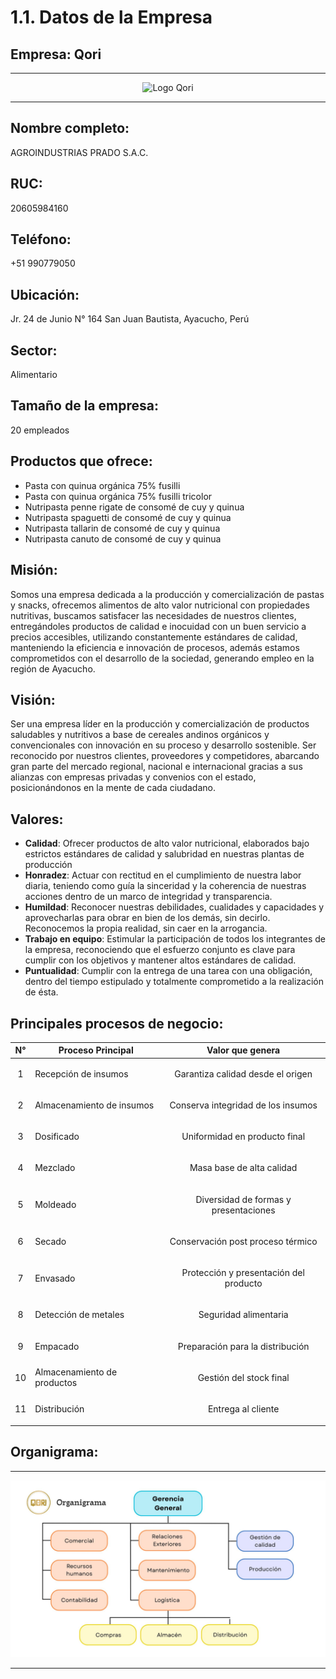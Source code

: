 # 1.1. Datos de la Empresa
## Empresa: Qori
---
<p align="center">
  <img src="https://qorifoodss.com/assets/Logo-Dc16o0CU.svg" alt="Logo Qori" width="300">
</p>

---
## Nombre completo:
AGROINDUSTRIAS PRADO S.A.C.

## RUC:
20605984160

## Teléfono:
+51 990779050

## Ubicación:
Jr. 24 de Junio N° 164 San Juan Bautista, Ayacucho, Perú

## Sector:
Alimentario

## Tamaño de la empresa:
20 empleados

## Productos que ofrece:
- Pasta con quinua orgánica 75% fusilli
- Pasta con quinua orgánica 75% fusilli tricolor
- Nutripasta penne rigate de consomé de cuy y quinua
- Nutripasta spaguetti de consomé de cuy y quinua
- Nutripasta tallarin de consomé de cuy y quinua
- Nutripasta canuto de consomé de cuy y quinua

## Misión:
Somos una empresa dedicada a la producción y comercialización de pastas y snacks, ofrecemos alimentos de alto valor nutricional con propiedades nutritivas, buscamos satisfacer las necesidades de nuestros clientes, entregándoles productos de calidad e inocuidad con un buen servicio a precios accesibles, utilizando constantemente estándares de calidad, manteniendo la eficiencia e innovación de procesos, además estamos comprometidos con el desarrollo de la sociedad, generando empleo en la región de Ayacucho.

## Visión:
Ser una empresa líder en la producción y comercialización de productos saludables y nutritivos a base de cereales andinos orgánicos y convencionales con innovación en su proceso y desarrollo sostenible. Ser reconocido por nuestros clientes, proveedores y competidores, abarcando gran parte del mercado regional, nacional e internacional gracias a sus alianzas con empresas privadas y convenios con el estado, posicionándonos en la mente de cada ciudadano.

## Valores:
- **Calidad**: Ofrecer productos de alto valor nutricional, elaborados bajo estrictos estándares de calidad y salubridad en nuestras plantas de producción
- **Honradez**: Actuar con rectitud en el cumplimiento de nuestra labor diaria, teniendo como guía la sinceridad y la coherencia de nuestras acciones dentro de un marco de integridad y transparencia.
- **Humildad**: Reconocer nuestras debilidades, cualidades y capacidades y aprovecharlas para obrar en bien de los demás, sin decirlo. Reconocemos la propia realidad, sin caer en la arrogancia.
- **Trabajo en equipo**: Estimular la participación de todos los integrantes de la empresa, reconociendo que el esfuerzo conjunto es clave para cumplir con los objetivos y mantener altos estándares de calidad.
- **Puntualidad**: Cumplir con la entrega de una tarea con una obligación, dentro del tiempo estipulado y totalmente comprometido a la realización de ésta.

## Principales procesos de negocio:
| N° | Proceso Principal	                                                                 | Valor que genera |
| --------- | -------------------------------------------------------------------------------- | ------------------ | 
| <p align="center">1</p>  |  Recepción de insumos  | <p align="center">Garantiza calidad desde el origen</p> | 
| <p align="center">2</p>  |  Almacenamiento de insumos  | <p align="center">Conserva integridad de los insumos</p> | 
| <p align="center">3</p>  |  Dosificado  | <p align="center">Uniformidad en producto final</p> | 
| <p align="center">4</p>  |  Mezclado  | <p align="center">Masa base de alta calidad</p> | 
| <p align="center">5</p>  |  Moldeado  | <p align="center">Diversidad de formas y presentaciones</p> | 
| <p align="center">6</p>  |  Secado  | <p align="center">Conservación post proceso térmico</p> |
| <p align="center">7</p>  |  Envasado  | <p align="center">Protección y presentación del producto</p> |
| <p align="center">8</p>  |  Detección de metales  | <p align="center">Seguridad alimentaria</p> |
| <p align="center">9</p>  |  Empacado  | <p align="center">Preparación para la distribución</p> |
| <p align="center">10</p> |  Almacenamiento de productos  | <p align="center">Gestión del stock final</p> |
| <p align="center">11</p> |  Distribución  | <p align="center">Entrega al cliente</p> |

## Organigrama:
---
<p align="center">
  <img src="Organigrama_QORI.jpg" alt="Organigrama Qori">
</p>

---
